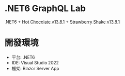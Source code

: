# .NET6 GraphQL Lab
 .NET6 + [Hot Chocolate v13.8.1](https://chillicream.com/docs/hotchocolate/v13) + [Strawberry Shake v13.8.1](https://chillicream.com/docs/strawberryshake/v13) 

# 開發環境
* 平台: .NET6
* IDE: Visual Studio 2022
* 框架: Blazor Server App

